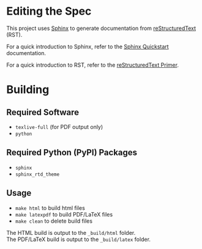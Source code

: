 # Editing the Spec

This project uses [Sphinx](https://www.sphinx-doc.org/) to generate
documentation from [reStructuredText](https://docutils.sourceforge.io/rst.html) (RST).

For a quick introduction to Sphinx, refer to the [Sphinx Quickstart](https://www.sphinx-doc.org/en/master/usage/quickstart.html) documentation.

For a quick introduction to RST, refer to the [reStructuredText Primer](https://www.sphinx-doc.org/en/master/usage/restructuredtext/basics.html).

# Building

## Required Software
- `texlive-full` (for PDF output only)
- `python`

## Required Python (PyPI) Packages
- `sphinx`
- `sphinx_rtd_theme`

## Usage

- `make html` to build html files
- `make latexpdf` to build PDF/LaTeX files
- `make clean` to delete build files

The HTML build is output to the `_build/html` folder.  
The PDF/LaTeX build is output to the `_build/latex` folder.
